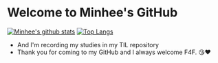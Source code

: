 # Welcome to Minhee's GitHub
[![Minhee's github stats](https://github-readme-stats.vercel.app/api?username=minhee0327&hide=stars&show_icons=true&title_color=513861&icon_color=513861)](https://github.com/minhee0327/github-readme-stats)
[![Top Langs](https://github-readme-stats.vercel.app/api/top-langs/?username=minhee0327&layout=compact&title_color=513861&icon_color=513861)](https://github.com/minhee0327/github-readme-stats)

- And I'm recording my studies in my TIL repository
- Thank you for coming to my GitHub and I always welcome F4F. 😘❤️



